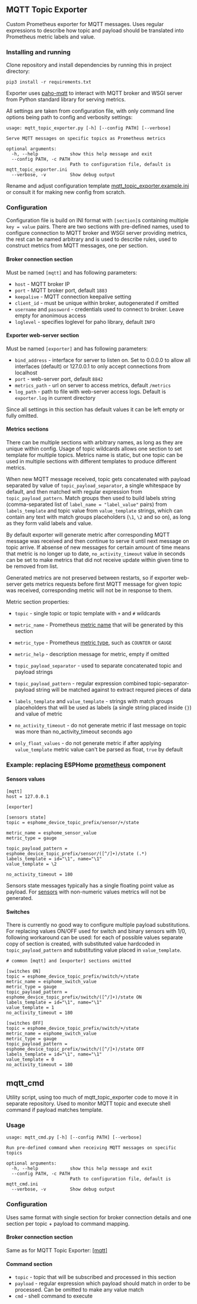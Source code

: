 ## MQTT Topic Exporter

Custom Prometheus exporter for MQTT messages. Uses regular expressions to describe how topic and payload should be translated into Prometheus metric labels and value.

### Installing and running

Clone repository and install dependencies by running this in project directory:
```
pip3 install -r requirements.txt
```
Exporter uses [paho-mqtt](https://pypi.org/project/paho-mqtt/) to interact with MQTT broker and WSGI server from Python standard library for serving metrics.

All settings are taken from configuration file, with only command line options being path to config and verbosity settings:
```
usage: mqtt_topic_exporter.py [-h] [--config PATH] [--verbose]

Serve MQTT messages on specific topics as Prometheus metrics

optional arguments:
  -h, --help            show this help message and exit
  --config PATH, -c PATH
                        Path to configuration file, default is mqtt_topic_exporter.ini
  --verbose, -v         Show debug output
```

Rename and adjust configuration template [mqtt_topic_exporter.example.ini](mqtt_topic_exporter.example.ini) or consult it for making new config from scratch.

### Configuration

Configuration file is build on INI format with `[section]`s containing multiple `key = value` pairs. There are two sections with pre-defined names, used to configure connection to MQTT broker and WSGI server providing metrics, the rest can be named arbitrary and is used to describe rules, used to construct metrics from MQTT messages, one per section.

#### Broker connection section

Must be named `[mqtt]` and has following parameters:
- `host` - MQTT broker IP
- `port` - MQTT broker port, default `1883`
- `keepalive` - MQTT connection keepalive setting
- `client_id` - must be unique within broker, autogenerated if omitted
- `username` and `password` - credentials used to connect to broker. Leave empty for anonimous access
- `loglevel` - specifies loglevel for paho library, default `INFO`

#### Exporter web-server section

Must be named `[exporter]` and has following parameters:
- `bind_address` - interface for server to listen on. Set to 0.0.0.0 to allow all interfaces (default) or 127.0.0.1 to only accept connections from localhost
- `port` - web-server port, default `8842`
- `metrics_path` - url on server to access metrics, default `/metrics`
- `log_path` - path to file with web-server access logs. Default is `exporter.log` in current directory

Since all settings in this section has default values it can be left empty or fully omitted.

#### Metrics sections

There can be multiple sections with arbitrary names, as long as they are unique within config. 
Usage of topic wildcards allows one section to set template for multiple topics. Metrics name is static, but one topic can be used in multiple sections with different templates to produce different metrics.

When new MQTT message received, topic gets concatenated with payload separated by value of `topic_payload_separator`, a single whitespace by default, and then matched with regular expression from `topic_payload_pattern`. Match groups then used to build labels string (comma-separated list of `label_name = "label_value"` pairs) from `labels_template` and topic value from `value_template` strings, which can contain any text with match groups placeholders (`\1`, `\2` and so on), as long as they form valid labels and value.

By default exporter will generate metric after corresponding MQTT message was received and then continue to serve it until next message on topic arrive. If absense of new messages for certain amount of time means that metric is no longer up to date, `no_activity_timeout` value in seconds can be set to make metrics that did not receive update within given time to be removed from list. 

Generated metrics are not preserved between restarts, so if exporter web-server gets metrics requests before first MQTT message for given topic was received, corresponding metric will not be in response to them.

Metric section properties:
- `topic` - single topic or topic template with `+` and `#` wildcards
- `metric_name` - Prometheus [metric name](https://prometheus.io/docs/practices/naming/) that will be generated by this section
- `metric_type` - Prometheus [metric type](https://prometheus.io/docs/concepts/metric_types/), such as `COUNTER` or `GAUGE`
- `metric_help` - description message for metric, empty if omitted

- `topic_payload_separator` - used to separate concatenated topic and payload strings
- `topic_payload_pattern` - regular expression combined topic-separator-payload string will be matched against to extract requred pieces of data
- `labels_template` and `value_template` - strings with match groups placeholders that will be used as labels (a single string placed inside `{}`) and value of metric

- `no_activity_timeout` - do not generate metric if last message on topic was more than no_activity_timeout seconds ago
- `only_float_values` - do not generate metric if after applying `value_template` metric value can't be parsed as float, `true` by default

### Example: replacing ESPHome [prometheus](https://esphome.io/components/prometheus.html) component

#### Sensors values
```
[mqtt]
host = 127.0.0.1

[exporter]

[sensors state]
topic = esphome_device_topic_prefix/sensor/+/state

metric_name = esphome_sensor_value
metric_type = gauge

topic_payload_pattern = esphome_device_topic_prefix/sensor/([^/]+)/state (.*)
labels_template = id="\1", name="\1"
value_template = \2

no_activity_timeout = 180
```
Sensors state messages typically has a single floating point value as payload. For [sensors](https://esphome.io/index.html#text-sensor-components) with non-numeric values metrics will not be generated. 

#### Switches

There is currently no good way to configure multiple payload substitutions. For replacing values ON/OFF used for switch and binary sensors with 1/0, following workaround can be used: for each of possible values separate copy of section is created, with substituted value hardcoded in `topic_payload_pattern` and substituting value placed in `value_template`.

```
# common [mqtt] and [exporter] sections omitted

[switches ON]
topic = esphome_device_topic_prefix/switch/+/state
metric_name = esphome_switch_value
metric_type = gauge
topic_payload_pattern = esphome_device_topic_prefix/switch/([^/]+)/state ON
labels_template = id="\1", name="\1"
value_template = 1
no_activity_timeout = 180

[switches OFF]
topic = esphome_device_topic_prefix/switch/+/state
metric_name = esphome_switch_value
metric_type = gauge
topic_payload_pattern = esphome_device_topic_prefix/switch/([^/]+)/state OFF
labels_template = id="\1", name="\1"
value_template = 0
no_activity_timeout = 180
```

## mqtt_cmd

Utility script, using too much of mqtt_topic_exporter code to move it in separate repository. Used to monitor MQTT topic and execute shell command if payload matches template.

### Usage
```
usage: mqtt_cmd.py [-h] [--config PATH] [--verbose]

Run pre-defined command when receiving MQTT messages on specific topics

optional arguments:
  -h, --help            show this help message and exit
  --config PATH, -c PATH
                        Path to configuration file, default is mqtt_cmd.ini
  --verbose, -v         Show debug output
```
### Configuration

Uses same format with single section for broker connection details and one section per topic + payload to command mapping.

#### Broker connection section

Same as for MQTT Topic Exporter: [\[mqtt\]](#broker-connection-section)

#### Command section

- `topic` - topic that will be subscribed and processed in this section
- `payload` - regular expression which payload should match in order to be processed. Can be omitted to make any value match
- `cmd` - shell command to execute




